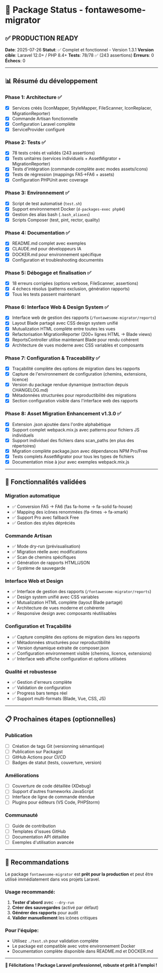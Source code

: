 # 🎉 Package Status - fontawesome-migrator

## ✅ PRODUCTION READY

**Date**: 2025-07-26
**Statut**: ✅ Complet et fonctionnel - Version 1.3.1
**Version cible**: Laravel 12.0+ / PHP 8.4+
**Tests**: 78/78 ✅ (243 assertions)
**Erreurs**: 0
**Échecs**: 0

---

## 📊 Résumé du développement

### Phase 1: Architecture ✅
- [x] Services créés (IconMapper, StyleMapper, FileScanner, IconReplacer, MigrationReporter)
- [x] Commande Artisan fonctionnelle
- [x] Configuration Laravel complète
- [x] ServiceProvider configuré

### Phase 2: Tests ✅
- [x] 78 tests créés et validés (243 assertions)
- [x] Tests unitaires (services individuels + AssetMigrator + MigrationReporter)
- [x] Tests d'intégration (commande complète avec modes assets/icons)
- [x] Tests de régression (mappings FA5→FA6 + assets)
- [x] Configuration PHPUnit avec coverage

### Phase 3: Environnement ✅
- [x] Script de test automatisé (`test.sh`)
- [x] Support environnement Docker (`d-packages-exec php84`)
- [x] Gestion des alias bash (`.bash_aliases`)
- [x] Scripts Composer (test, pint, rector, quality)

### Phase 4: Documentation ✅
- [x] README.md complet avec exemples
- [x] CLAUDE.md pour développeurs IA
- [x] DOCKER.md pour environnement spécifique
- [x] Configuration et troubleshooting documentés

### Phase 5: Débogage et finalisation ✅
- [x] 18 erreurs corrigées (options verbose, FileScanner, assertions)
- [x] 4 échecs résolus (patterns exclusion, génération rapports)
- [x] Tous les tests passent maintenant

### Phase 6: Interface Web & Design System ✅
- [x] Interface web de gestion des rapports (`/fontawesome-migrator/reports`)
- [x] Layout Blade partagé avec CSS design system unifié
- [x] Mutualization HTML complète entre toutes les vues
- [x] Refactorisation MigrationReporter (200+ lignes HTML → Blade views)
- [x] ReportsController utilise maintenant Blade pour rendu cohérent
- [x] Architecture de vues moderne avec CSS variables et composants

### Phase 7: Configuration & Traceability ✅
- [x] Traçabilité complète des options de migration dans les rapports
- [x] Capture de l'environnement de configuration (chemins, extensions, licence)
- [x] Version du package rendue dynamique (extraction depuis CHANGELOG.md)
- [x] Métadonnées structurées pour reproductibilité des migrations
- [x] Section configuration visible dans l'interface web des rapports

### Phase 8: Asset Migration Enhancement v1.3.0 ✅
- [x] Extension .json ajoutée dans l'ordre alphabétique
- [x] Support complet webpack.mix.js avec patterns pour fichiers JS individuels
- [x] Support individuel des fichiers dans scan_paths (en plus des répertoires)
- [x] Migration complète package.json avec dépendances NPM Pro/Free
- [x] Tests complets AssetMigrator pour tous les types de fichiers
- [x] Documentation mise à jour avec exemples webpack.mix.js

---

## 🚀 Fonctionnalités validées

### Migration automatique
- ✅ Conversion FA5 → FA6 (fas fa-home → fa-solid fa-house)
- ✅ Mapping des icônes renommées (fa-times → fa-xmark)
- ✅ Support Pro avec fallback Free
- ✅ Gestion des styles dépréciés

### Commande Artisan
- ✅ Mode dry-run (prévisualisation)
- ✅ Migration réelle avec modifications
- ✅ Scan de chemins spécifiques
- ✅ Génération de rapports HTML/JSON
- ✅ Système de sauvegarde

### Interface Web et Design
- ✅ Interface de gestion des rapports (`/fontawesome-migrator/reports`)
- ✅ Design system unifié avec CSS variables
- ✅ Mutualization HTML complète (layout Blade partagé)
- ✅ Architecture de vues moderne et cohérente
- ✅ Responsive design avec composants réutilisables

### Configuration et Traçabilité
- ✅ Capture complète des options de migration dans les rapports
- ✅ Métadonnées structurées pour reproductibilité
- ✅ Version dynamique extraite de composer.json
- ✅ Configuration environnement visible (chemins, licence, extensions)
- ✅ Interface web affiche configuration et options utilisées

### Qualité et robustesse
- ✅ Gestion d'erreurs complète
- ✅ Validation de configuration
- ✅ Progress bars temps réel
- ✅ Support multi-formats (Blade, Vue, CSS, JS)

---

## 📋 Prochaines étapes (optionnelles)

### Publication
- [ ] Création de tags Git (versionning sémantique)
- [ ] Publication sur Packagist
- [ ] GitHub Actions pour CI/CD
- [ ] Badges de statut (tests, couverture, version)

### Améliorations
- [ ] Couverture de code détaillée (XDebug)
- [ ] Support d'autres frameworks JavaScript
- [ ] Interface de ligne de commande étendue
- [ ] Plugins pour éditeurs (VS Code, PHPStorm)

### Communauté
- [ ] Guide de contribution
- [ ] Templates d'issues GitHub
- [ ] Documentation API détaillée
- [ ] Exemples d'utilisation avancée

---

## 🎯 Recommandations

Le package `fontawesome-migrator` est **prêt pour la production** et peut être utilisé immédiatement dans vos projets Laravel.

### Usage recommandé:
1. **Tester d'abord** avec `--dry-run`
2. **Créer des sauvegardes** (activé par défaut)
3. **Générer des rapports** pour audit
4. **Valider manuellement** les icônes critiques

### Pour l'équipe:
- Utilisez `./test.sh` pour validation complète
- Le package est compatible avec votre environnement Docker
- Documentation complète disponible dans README.md et DOCKER.md

---

**🎉 Félicitations ! Package Laravel professionnel, robuste et prêt à l'emploi !**